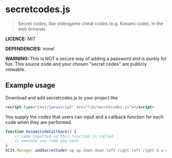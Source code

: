 # secretcodes.js
> Secret codes, like videogame cheat codes (e.g. Konami code), in the web browser.

**LICENCE:** MIT

**DEPENDENCIES:** none!

**WARNING:** This is NOT a secure way of adding a password and is purely for fun. This source code and your chosen "secret codes" are publicly viewable.


## Example usage

Download and add secretcodes.js to your project like

```html
<script type="text/javascript" src="lib/secretcodes.js"></script>
```

You supply the codes that users can input and a callback function for each code when they are performed.

```javascript
function konamiCodeCallback() {
	// code inputted so this function is called
	// execute any code you want
}
SCJS.Manager.addSecretCode('up up down down left right left right b a enter', konamiCodeCallback);
```
